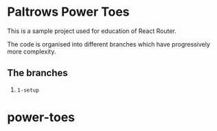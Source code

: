 # Paltrows Power Toes

This is a sample project used for education of React Router.

The code is organised into different branches which have progressively more complexity.

## The branches

1. `1-setup`
# power-toes
